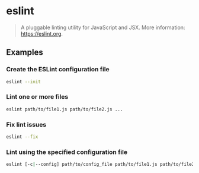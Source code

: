 # eslint

> A pluggable linting utility for JavaScript and JSX. More information: <https://eslint.org>.

## Examples

### Create the ESLint configuration file

```bash
eslint --init
```

### Lint one or more files

```bash
eslint path/to/file1.js path/to/file2.js ...
```

### Fix lint issues

```bash
eslint --fix
```

### Lint using the specified configuration file

```bash
eslint [-c|--config] path/to/config_file path/to/file1.js path/to/file2.js ...
```
